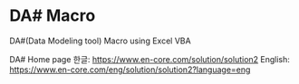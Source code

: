 # DA# Macro
DA#(Data Modeling tool) Macro using Excel VBA

DA# Home page
한글: https://www.en-core.com/solution/solution2
English: https://www.en-core.com/eng/solution/solution2?language=eng


